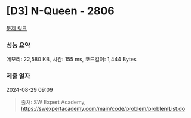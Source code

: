 # [D3] N-Queen - 2806 

[문제 링크](https://swexpertacademy.com/main/code/problem/problemDetail.do?contestProbId=AV7GKs06AU0DFAXB) 

### 성능 요약

메모리: 22,580 KB, 시간: 155 ms, 코드길이: 1,444 Bytes

### 제출 일자

2024-08-29 09:09



> 출처: SW Expert Academy, https://swexpertacademy.com/main/code/problem/problemList.do
